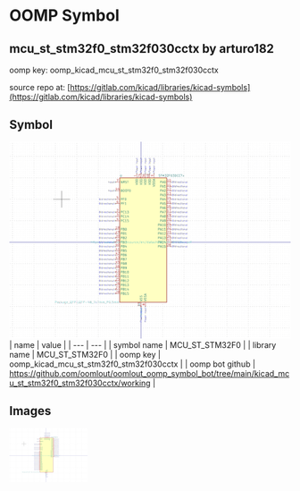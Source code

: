 # OOMP Symbol  
## mcu_st_stm32f0_stm32f030cctx  by arturo182  
  
oomp key: oomp_kicad_mcu_st_stm32f0_stm32f030cctx  
  
source repo at: [https://gitlab.com/kicad/libraries/kicad-symbols](https://gitlab.com/kicad/libraries/kicad-symbols)  
## Symbol  
  
[![working.png](working_600.png)](working.png)  
| name | value | 
| --- | --- | 
| symbol name | MCU_ST_STM32F0 | 
| library name | MCU_ST_STM32F0 | 
| oomp key | oomp_kicad_mcu_st_stm32f0_stm32f030cctx | 
| oomp bot github | https://github.com/oomlout/oomlout_oomp_symbol_bot/tree/main/kicad_mcu_st_stm32f0_stm32f030cctx/working | 
## Images  
  
[![working.png](working_140.png)](working.png)  
